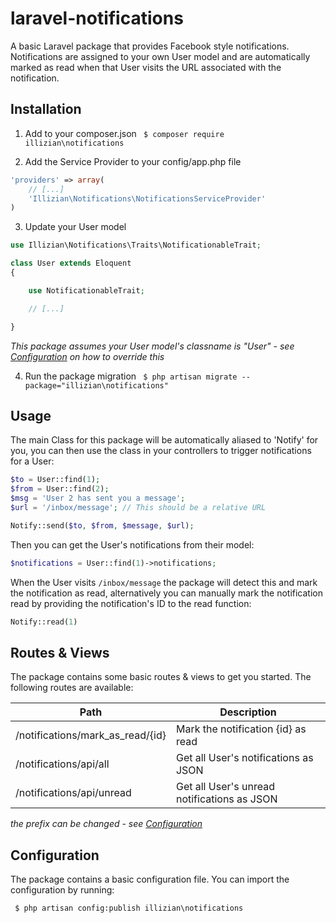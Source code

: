 # laravel-notifications

A basic Laravel package that provides Facebook style notifications. Notifications are assigned to your own User model and are automatically marked as read when that User visits the URL associated with the notification.

## Installation

1. Add to your composer.json
    ``` $ composer require illizian\notifications```

2. Add the Service Provider to your config/app.php file
```php
'providers' => array(
    // [...]
    'Illizian\Notifications\NotificationsServiceProvider'
)
```

3. Update your User model
```php
use Illizian\Notifications\Traits\NotificationableTrait;

class User extends Eloquent
{

    use NotificationableTrait;

    // [...]

}
```
_This package assumes your User model's classname is "User" - see [Configuration](#configuration) on how to override this_

4. Run the package migration
    ``` $ php artisan migrate --package="illizian\notifications"```

## Usage
The main Class for this package will be automatically aliased to 'Notify' for you, you can then use the class in your controllers to trigger notifications for a User:
```php
$to = User::find(1);
$from = User::find(2);
$msg = 'User 2 has sent you a message';
$url = '/inbox/message'; // This should be a relative URL

Notify::send($to, $from, $message, $url);
```

Then you can get the User's notifications from their model:
```php
$notifications = User::find(1)->notifications;
```

When the User visits ```/inbox/message``` the package will detect this and mark the notification as read, alternatively you can manually mark the notification read by providing the notification's ID to the read function:
```php
Notify::read(1)
```

## Routes & Views
The package contains some basic routes & views to get you started. The following routes are available:

Path                              | Description
--------------------------------- | -------------
/notifications/mark_as_read/{id}  | Mark the notification {id} as read
/notifications/api/all            | Get all User's notifications as JSON
/notifications/api/unread         | Get all User's unread notifications as JSON
_the prefix can be changed - see [Configuration](#configuration)_

## Configuration
The package contains a basic configuration file. You can import the configuration by running:

``` $ php artisan config:publish illizian\notifications```
